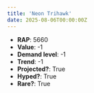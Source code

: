 ```yaml
---
title: 'Neon Trihawk'
date: 2025-08-06T00:00:00Z
---
```

- **RAP**: 5660
- **Value**: -1
- **Demand level**: -1
- **Trend**: -1
- **Projected?**: True
- **Hyped?**: True
- **Rare?**: True

